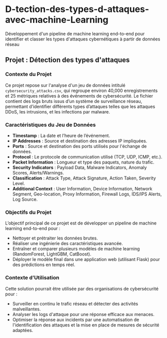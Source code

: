 # D-tection-des-types-d-attaques-avec-machine-Learning
Développement d'un pipeline de machine learning end-to-end pour identifier et classer les types d'attaques cybernétiques à partir de données réseau

## Projet : Détection des types d'attaques

### Contexte du Projet
Ce projet repose sur l'analyse d'un jeu de données intitulé `cybersecurity_attacks.csv`, qui regroupe environ 40,000 enregistrements et 25 métriques relatives à des événements de cybersécurité. Le fichier contient des logs bruts issus d’un système de surveillance réseau, permettant d’identifier différents types d’attaques telles que les attaques DDoS, les intrusions, et les infections par malware.

### Caractéristiques du Jeu de Données
- **Timestamp** : La date et l’heure de l’événement.
- **IP Addresses** : Source et destination des adresses IP impliquées.
- **Ports** : Source et destination des ports utilisés pour l'échange de données.
- **Protocol** : Le protocole de communication utilisé (TCP, UDP, ICMP, etc.).
- **Packet Information** : Longueur et type des paquets, nature du trafic.
- **Security Indicators** : Payload Data, Malware Indicators, Anomaly Scores, Alerts/Warnings.
- **Classification** : Attack Type, Attack Signature, Action Taken, Severity Level.
- **Additional Context** : User Information, Device Information, Network Segment, Geo-location, Proxy Information, Firewall Logs, IDS/IPS Alerts, Log Source.

### Objectifs du Projet
L’objectif principal de ce projet est de développer un pipeline de machine learning end-to-end pour :
- Nettoyer et prétraiter les données brutes.
- Réaliser une ingénierie des caractéristiques avancée.
- Entraîner et comparer plusieurs modèles de machine learning (RandomForest, LightGBM, CatBoost).
- Déployer le modèle final dans une application web (utilisant Flask) pour des prédictions en temps réel.

### Contexte d’Utilisation
Cette solution pourrait être utilisée par des organisations de cybersécurité pour :
- Surveiller en continu le trafic réseau et détecter des activités malveillantes.
- Analyser les logs d'attaque pour une réponse efficace aux menaces.
- Optimiser la réponse aux incidents par une automatisation de l'identification des attaques et la mise en place de mesures de sécurité adaptées.

